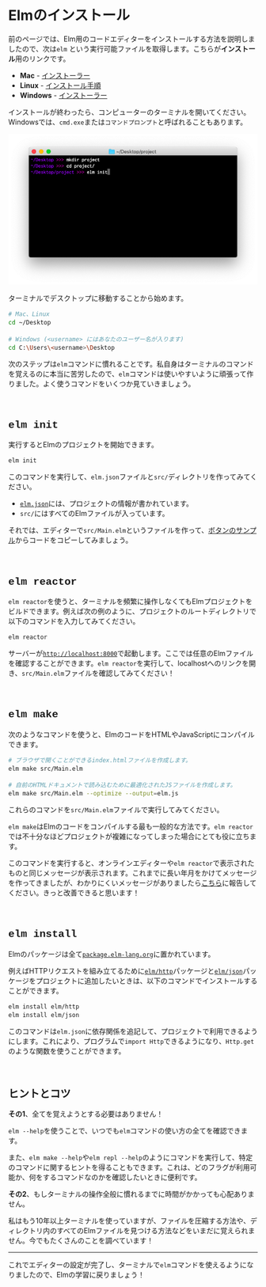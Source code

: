<!--
# Install Elm
-->
# Elmのインストール

<!--
The previous page described how to install a code editor for Elm, so the next step is to obtain an executable file named `elm`. Here are the **install** links:
-->
前のページでは、Elm用のコードエディターをインストールする方法を説明しましたので、次は`elm` という実行可能ファイルを取得します。こちらが**インストール**用のリンクです。

<!--
- **Mac** - [installer](https://github.com/elm/compiler/releases/download/0.19.1/installer-for-mac.pkg)
- **Linux** - <a href="https://github.com/elm/compiler/blob/master/installers/linux/README.md" target="_blank">instructions</a>
- **Windows** - [installer](https://github.com/elm/compiler/releases/download/0.19.1/installer-for-windows.exe)
-->
- **Mac** - [インストーラー](https://github.com/elm/compiler/releases/download/0.19.1/installer-for-mac.pkg)
- **Linux** - <a href="https://github.com/elm/compiler/blob/master/installers/linux/README.md" target="_blank">インストール手順</a>
- **Windows** - [インストーラー](https://github.com/elm/compiler/releases/download/0.19.1/installer-for-windows.exe)

<!--
After installation is complete, open up the terminal on your computer. It may be called `cmd.exe` or `Command Prompt` on Windows.
-->
インストールが終わったら、コンピューターのターミナルを開いてください。Windowsでは、`cmd.exe`または`コマンドプロンプト`と呼ばれることもあります。

<!--
![terminal](images/terminal.png)
-->
![ターミナル](images/terminal.png)

<!--
Start by navigating to your desktop in the terminal:
-->
ターミナルでデスクトップに移動することから始めます。

<!--
```bash
# Mac and Linux
cd ~/Desktop

# Windows (but with <username> filled in with your user name)
cd C:\Users\<username>\Desktop
```
-->
```bash
# Mac、Linux
cd ~/Desktop

# Windows (<username> にはあなたのユーザー名が入ります)
cd C:\Users\<username>\Desktop
```

<!--
The next step is to get familiar with `elm` command. I personally had a really hard time learning terminal commands, so I worked hard to make the `elm` command nice to use. Let's go through a couple common scenarios.
-->
次のステップは`elm`コマンドに慣れることです。私自身はターミナルのコマンドを覚えるのに本当に苦労したので、`elm`コマンドは使いやすいように頑張って作りました。よく使うコマンドをいくつか見ていきましょう。

<br>

## <span style="font-family:Consolas,'Liberation Mono',Menlo,Courier,monospace;">elm init</span>

<!--
You can start an Elm project by running:
-->
実行するとElmのプロジェクトを開始できます。

```bash
elm init
```

<!--
Try running this command to create an `elm.json` file and a `src/` directory:
-->
このコマンドを実行して、`elm.json`ファイルと`src/`ディレクトリを作ってみてください。

<!--
- [`elm.json`](https://github.com/elm/compiler/blob/master/docs/elm.json/application.md) describes your project.
- `src/` holds all of your Elm files.
-->
- [`elm.json`](https://github.com/elm/compiler/blob/master/docs/elm.json/application.md)には、プロジェクトの情報が書かれています。
- `src/`にはすべてのElmファイルが入っています。

<!--
Now try creating a file called `src/Main.elm` in your editor, and copying in the code from [the buttons example](https://elm-lang.org/examples/buttons).
-->
それでは、エディターで`src/Main.elm`というファイルを作って、[ボタンのサンプル](https://elm-lang.org/examples/buttons)からコードをコピーしてみましょう。


<br>

## <span style="font-family:Consolas,'Liberation Mono',Menlo,Courier,monospace;">elm reactor</span>

<!--
`elm reactor` helps you build Elm projects without messing with the terminal too much. You just run it at the root of your project, like this:
-->
`elm reactor`を使うと、ターミナルを頻繁に操作しなくてもElmプロジェクトをビルドできます。例えば次の例のように、プロジェクトのルートディレクトリで以下のコマンドを入力してみてください。

```bash
elm reactor
```

<!--
This starts a server at [`http://localhost:8000`](http://localhost:8000). You can navigate to any Elm file and see what it looks like. Run `elm reactor`, follow the localhost link, and try to check out your `src/Main.elm` file!
-->
サーバーが[`http://localhost:8000`](http://localhost:8000)で起動します。ここでは任意のElmファイルを確認することができます。`elm reactor`を実行して、localhostへのリンクを開き、`src/Main.elm`ファイルを確認してみてください！


<br>

## <span style="font-family:Consolas,'Liberation Mono',Menlo,Courier,monospace;">elm make</span>

<!--
You can compile Elm code to HTML or JavaScript with commands like this:
-->
次のようなコマンドを使うと、ElmのコードをHTMLやJavaScriptにコンパイルできます。

<!--
```bash
# Create an index.html file that you can open in your browser.
elm make src/Main.elm

# Create an optimized JS file to embed in a custom HTML document.
elm make src/Main.elm --optimize --output=elm.js
```
-->
```bash
# ブラウザで開くことができるindex.htmlファイルを作成します。
elm make src/Main.elm

# 自前のHTMLドキュメントで読み込むために最適化されたJSファイルを作成します。
elm make src/Main.elm --optimize --output=elm.js
```

<!--
Try running these commands on your `src/Main.elm` file.
-->
これらのコマンドを`src/Main.elm`ファイルで実行してみてください。

<!--
This is the most general way to compile Elm code. It is extremely useful once your project becomes too advanced for `elm reactor`.
-->
`elm make`はElmのコードをコンパイルする最も一般的な方法です。`elm reactor`では不十分なほどプロジェクトが複雑になってしまった場合にとても役に立ちます。

<!--
This command produces the same messages you have been seeing in the online editor and with `elm reactor`. Years of work has gone into them so far, but please report any unhelpful messages [here](https://github.com/elm/error-message-catalog/issues). I am sure there are ways to improve!
-->
このコマンドを実行すると、オンラインエディターや`elm reactor`で表示されたものと同じメッセージが表示されます。これまでに長い年月をかけてメッセージを作ってきましたが、わかりにくいメッセージがありましたら[こちら](https://github.com/elm/error-message-catalog/issues)に報告してください。きっと改善できると思います！


<br>

## <span style="font-family:Consolas,'Liberation Mono',Menlo,Courier,monospace;">elm install</span>

<!--
Elm packages all live at [`package.elm-lang.org`](https://package.elm-lang.org/).
-->
Elmのパッケージは全て[`package.elm-lang.org`](https://package.elm-lang.org/)に置かれています。

<!--
Say you look around and decide you need [`elm/http`][http] and [`elm/json`][json] to make some HTTP requests. You can get them set up in your project with the following commands:
-->
例えばHTTPリクエストを組み立てるために[`elm/http`][http]パッケージと[`elm/json`][json]パッケージをプロジェクトに追加したいときは、以下のコマンドでインストールすることができます。

```bash
elm install elm/http
elm install elm/json
```

<!--
This adds these dependencies into your `elm.json` file, making these packages available in your project. That will let you say `import Http` and use functions like `Http.get` in your programs.
-->
このコマンドは`elm.json`に依存関係を追記して、プロジェクトで利用できるようにします。これにより、プログラムで`import Http`できるようになり、`Http.get`のような関数を使うことができます。

[http]: https://package.elm-lang.org/packages/elm/http/latest
[json]: https://package.elm-lang.org/packages/elm/json/latest

<br>

<!--
## Tips and Tricks
-->
## ヒントとコツ

<!--
**First**, do not worry about remembering all this stuff!
-->
**その1**、全てを覚えようとする必要はありません！

<!--
You can always run `elm --help` to get a full outline of what `elm` is capable of.
-->
`elm --help`を使うことで、いつでも`elm`コマンドの使い方の全てを確認できます。

<!--
You can also run commands like `elm make --help` and `elm repl --help` to get hints about a specific command. This is great if you want to check which flags are available and what they do.
-->
また、`elm make --help`や`elm repl --help`のようにコマンドを実行して、特定のコマンドに関するヒントを得ることもできます。これは、どのフラグが利用可能か、何をするコマンドなのかを確認したいときに便利です。

<!--
**Second**, do not worry if it takes some time to get comfortable with the terminal in general.
-->
**その2**、もしターミナルの操作全般に慣れるまでに時間がかかっても心配ありません。

<!--
I have been using it for over a decade now, and I still cannot remember how to compress files, find all Elm files in a directory, etc. I still look a lot of things up!
-->
私はもう10年以上ターミナルを使っていますが、ファイルを圧縮する方法や、ディレクトリ内のすべてのElmファイルを見つける方法などをいまだに覚えられません。今でもたくさんのことを調べています！

* * *

<!--
Now that we have our editor set up and `elm` available in the terminal, let's get back to learning Elm!
-->
これでエディターの設定が完了し、ターミナルで`elm`コマンドを使えるようになりましたので、Elmの学習に戻りましょう！

